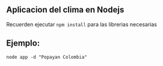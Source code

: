 ## Aplicacion del clima en Nodejs

Recuerden ejecutar ```npm install``` para las librerias necesarias


## Ejemplo: 

```
node app -d "Popayan Colombia"
```

